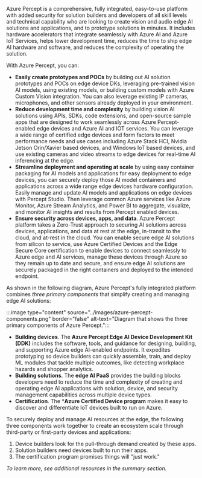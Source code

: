 Azure Percept is a comprehensive, fully integrated, easy-to-use platform with added security for solution builders and developers of all skill levels and technical capability who are looking to create vision and audio edge AI solutions and applications, and to prototype solutions in minutes. It includes hardware accelerators that integrate seamlessly with Azure AI and Azure IoT Services, helps lower development time, reduces the time to ship edge AI hardware and software, and reduces the complexity of operating the solution. 

With Azure Percept, you can:

- **Easily create prototypes and POCs** by building out AI solution prototypes and POCs on edge device DKs, leveraging pre-trained vision AI models, using existing models, or building custom models with Azure Custom Vision integration. You can also leverage existing IP cameras, microphones, and other sensors already deployed in your environment.
- **Reduce development time and complexity** by building vision AI solutions using APIs, SDKs, code extensions, and open-source sample apps that are designed to work seamlessly across Azure Percept-enabled edge devices and Azure AI and IOT services. You can leverage a wide range of certified edge devices and form factors to meet performance needs and use cases including Azure Stack HCI, Nvidia Jetson Orin/Xavier based devices, and Windows IoT based devices, and use existing cameras and video streams to edge devices for real-time AI inferencing at the edge.
- **Streamline deployment and operating at scale** by using easy container packaging for AI models and applications for easy deployment to edge devices, you can securely deploy those AI model containers and applications across a wide range edge devices hardware configuration. Easily manage and update AI models and applications on edge devices with Percept Studio. Then leverage common Azure services like Azure Monitor, Azure Stream Analytics, and Power BI to aggregate, visualize, and monitor AI insights and results from Percept enabled devices.
- **Ensure security across devices, apps, and data**. Azure Percept platform takes a Zero-Trust approach to securing AI solutions across devices, applications, and data at rest at the edge, in-transit to the cloud, and at-rest in the cloud. You can enable secure edge AI solutions from silicon to service, use Azure Certified Devices and the Edge Secure Core certification to enable devices to connect seamlessly to Azure edge and AI services, manage these devices through Azure so they remain up to date and secure, and ensure edge AI solutions are securely packaged in the right containers and deployed to the intended endpoint.

As shown in the following diagram, Azure Percept's fully integrated platform combines *three primary components* that simplify creating and managing edge AI solutions:

:::image type="content" source="../images/azure-percept-components.png" border="false" alt-text="Diagram that shows the three primary components of Azure Percept.":::

- **Building devices**. The **Azure Percept Edge AI Device Development Kit (DDK)** includes the software, tools, and guidance for designing, building, and supporting Azure edge AI-enabled endpoints. It expedites prototyping so device builders can quickly assemble, train, and deploy ML modules that tackle multiple outcomes, like detecting workplace hazards and shopper analytics.
- **Building solutions**. The **edge AI PaaS** provides the building blocks developers need to reduce the time and complexity of creating and operating edge AI applications with solution, device, and security management capabilities across multiple device types.
- **Certification**. The ***Azure Certified Device program** makes it easy to discover and differentiate IoT devices built to run on Azure.

To securely deploy and manage AI resources at the edge, the following three components work together to create an ecosystem scale through third-party or first-party devices and applications:

1. Device builders look for the pull-through demand created by these apps.
1. Solution builders need devices built to run their apps.
1. The certification program promises things will "just work."

*To learn more, see additional resources in the summary section.*
